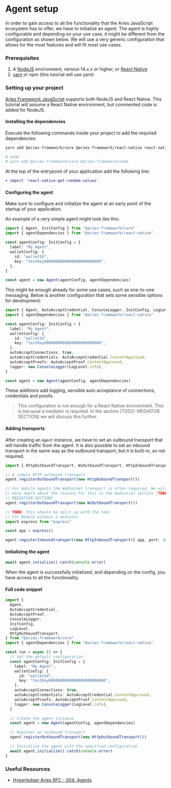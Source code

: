 # Agent setup

In order to gain access to all the functionality that the Aries JavaScript
ecosystem has to offer, we have to initialize an agent. The agent is highly
configurable and depending on your use case, it might be different from the
configuration as shown below. We will use a very generic configuration that
allows for the most features and will fit most use cases.

### Prerequisites

1. A [NodeJS](https://nodejs.org/en/) environment, version 14.x.x or higher, or
   [React Native](https://reactnative.dev/docs/environment-setup)
2. [yarn](https://yarnpkg.com/getting-started/install)
   or npm (this tutorial will use yarn)

### Setting up your project

[Aries Framework JavaScript](https://todo.org) supports both NodeJS and React
Native. This tutorial will assume a React Native environment, but commented
code is added for NodeJS.

#### Installing the dependencies

Execute the following commands inside your project to add the required
dependencies:

```bash
yarn add @aries-framework/core @aries-framework/react-native react-native-fs react-native-get-random-values

# node
# yarn add @aries-framework/core @aries-framework/node
```

At the top of the entrypoint of your application add the following line:

```diff
+ import 'react-native-get-random-values'
```

#### Configuring the agent

Make sure to configure and initialize the agent at an early point of the
startup of your application.

An example of a very simple agent might look like this:

```ts
import { Agent, InitConfig } from "@aries-framework/core"
import { agentDependencies } from "@aries-framework/react-native"

const agentConfig: InitConfig = {
  label: "My Agent",
  walletConfig: {
    id: "walletId",
    key: "testKey0000000000000000000000000",
  },
}

const agent = new Agent(agentConfig, agentDependencies)
```

This might be enough already for some use cases, such as one-to-one messaging.
Below is another configuration that sets some sensible options for development:

```ts
import { Agent, AutoAcceptCredential, ConsoleLogger, InitConfig, LogLevel } from "@aries-framework/core"
import { agentDependencies } from "@aries-framework/react-native"

const agentConfig: InitConfig = {
  label: "My Agent",
  walletConfig: {
    id: "walletId",
    key: "testKey0000000000000000000000000",
  },
  autoAcceptConnections: true,
  autoAcceptCredentials: AutoAcceptCredential.ContentApproved,
  autoAcceptProofs: AutoAcceptProof.ContentApproved,
  logger: new ConsoleLogger(LogLevel.info),
}

const agent = new Agent(agentConfig, agentDependencies)
```

These additions add logging, sensible auto acceptance of connections,
credentials and proofs.

> This configuration is not enough for a React Native environment. This is
> because a mediator is required. In the section [TODO: MEDIATOR SECTION] we
> will discuss this further.

#### Adding transports

After creating an `Agent` instance, we have to set an outbound transport that
will handle traffic from the agent. It is also possible to set an inbound
transport in the same way as the outbound transport, but it is built-in, so not
required.

```ts
import { HttpOutboundTransport, WsOutboundTransport, HttpInboundTransport } from "@aries-framework/core"

// A simple HTTP outbound transport
agent.registerOutboundTransport(new HttpOuboundTransport())

// For mobile agents the WebSocket transport is often required. We will go into
// more depth about the reasons for this in the mediation section [TODO:
// MEDIATION SECTION]
agent.registerOutboundTransport(new WsOutboundTransport())

// TODO: This should be split up with the tabs
// For NodeJS without a mediator
import express from "express"

const app = express()

agent.registerInboundtransport(new HttpInboundTransport({ app, port: 3000 }))
```

#### Initializing the agent

```ts
await agent.intialize().catch(console.error)
```

When the agent is successfully initialized, and depending on the config, you
have access to all the functionality.

#### Full code snippet

```ts title="e.g. App.tsx"
import {
  Agent,
  AutoAcceptCredential,
  AutoAcceptProof,
  ConsoleLogger,
  InitConfig,
  LogLevel,
  HttpOutboundTransport,
} from "@aries-framework/core"
import { agentDependencies } from "@aries-framework/react-native"

const run = async () => {
  // Set the default configuration
  const agentConfig: InitConfig = {
    label: "My Agent",
    walletConfig: {
      id: "walletId",
      key: "testKey0000000000000000000000000",
    },
    autoAcceptConnections: true,
    autoAcceptCredentials: AutoAcceptCredential.ContentApproved,
    autoAcceptProofs: AutoAcceptProof.ContentApproved,
    logger: new ConsoleLogger(LogLevel.info),
  }

  // Create the agent instance
  const agent = new Agent(agentConfig, agentDependencies)

  // Register an outbound transport
  agent.registerOutboundTransport(new HttpOutboundTransport())

  // Initialize the agent with the specified configuration
  await agent.initialize().catch(console.error)
}
```

### Useful Resources

- [Hyperledger Aries RFC - 004:
  Agents](https://github.com/hyperledger/aries-rfcs/blob/main/concepts/0004-agents/README.md)
